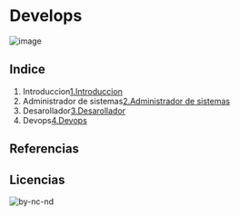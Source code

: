 <!--TITULO-->
# Develops
![image](https://github.com/Nathillas/Develops/assets/148760008/8fe0745d-4730-4fe9-b1ac-c91337055c56)

<!--Indice-->
## Indice

1. Introduccion[1.Introduccion](introduccion.md)
2. Administrador de sistemas[2.Administrador de sistemas](asir.md)
3. Desarollador[3.Desarollador](desarrollador.md)
4. Devops[4.Devops](devops.md)

## Referencias
## Licencias
![by-nc-nd](https://github.com/Nathillas/Develops/assets/148760008/10d0a055-e26f-42e6-9ea2-65a857d6b12a)
